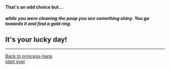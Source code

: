 #### That's an odd choice but...  
##### while you were cleaning the poop you see something shiny. You go towards it and find a gold ring.   
## It's your lucky day!
---
[Back to princess-tiana](princess-tiana.md)  
[start over](start.md)